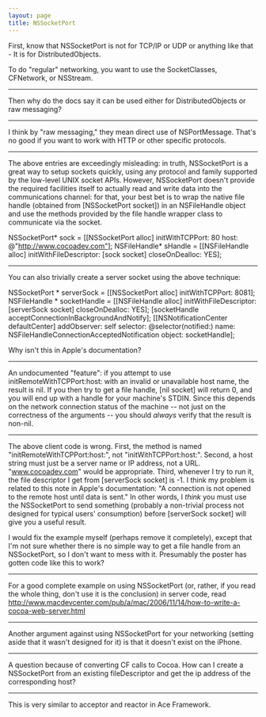 ```yaml
---
layout: page
title: NSSocketPort
---
```


First, know that NSSocketPort is not for TCP/IP or UDP or anything like that - It is for DistributedObjects.

To do "regular" networking, you want to use the SocketClasses, CFNetwork, or NSStream.

----
Then why do the docs say it can be used either for DistributedObjects or raw messaging?

----
I think by "raw messaging," they mean direct use of NSPortMessage. That's no good if you want to work with HTTP or other specific protocols.

----
The above entries are exceedingly misleading: in truth, NSSocketPort is a great way to setup sockets quickly, using any protocol and family supported by the low-level UNIX socket APIs. However, NSSocketPort doesn't provide the required facilities itself to actually read and write data into the communications channel: for that, your best bet is to wrap the native file handle (obtained from [NSSocketPort socket]) in an NSFileHandle object and use the methods provided by the file handle wrapper class to communicate via the socket.

    
NSSocketPort* sock = [[NSSocketPort alloc] initWithTCPPort: 80 host: @"http://www.cocoadev.com"];
NSFileHandle* sHandle = [[NSFileHandle alloc] initWithFileDescriptor: [sock socket] closeOnDealloc: YES];


----
You can also trivially create a server socket using the above technique:


    
  NSSocketPort * serverSock = [[NSSocketPort alloc] initWithTCPPort: 8081];
  NSFileHandle * socketHandle = [[NSFileHandle alloc] initWithFileDescriptor: [serverSock socket]
                                                              closeOnDealloc: YES];
  [socketHandle acceptConnectionInBackgroundAndNotify];
  [[NSNotificationCenter defaultCenter] addObserver: self selector: @selector(notified:) 
                                               name: NSFileHandleConnectionAcceptedNotification
                                             object: socketHandle];


Why isn't this in Apple's documentation?

----

An undocumented "feature": if you attempt to use initRemoteWithTCPPort:host: with an invalid or unavailable host name, the result is nil.  If you then try to get a file handle, [nil socket] will return 0, and you will end up with a handle for your machine's STDIN.  Since this depends on the network connection status of the machine -- not just on the correctness of the arguments -- you should *always* verify that the result is non-nil.

----
The above client code is wrong.  First, the method is named "initRemoteWithTCPPort:host:", not "initWithTCPPort:host:".  Second, a host string must just be a server name or IP address, not a URL.  "www.cocoadev.com" would be appropriate.  Third, whenever I try to run it, the file descriptor I get from [serverSock socket] is -1.  I think my problem is related to this note in Apple's documentation: "A connection is not opened to the remote host until data is sent."  In other words, I *think* you must use the NSSocketPort to send something (probably a non-trivial process not designed for typical users' consumption) before [serverSock socket] will give you a useful result.

I would fix the example myself (perhaps remove it completely), except that I'm not sure whether there is no simple way to get a file handle from an NSSocketPort, so I don't want to mess with it.  Presumably the poster has gotten code like this to work?

----
For a good complete example on using NSSocketPort (or, rather, if you read the whole thing, don't use it is the conclusion) in server code, read http://www.macdevcenter.com/pub/a/mac/2006/11/14/how-to-write-a-cocoa-web-server.html

----
Another argument against using NSSocketPort for your networking (setting aside that it wasn't designed for it) is that it doesn't exist on the iPhone.

----
A question because of converting CF calls to Cocoa. How can I create a NSSocketPort from an existing fileDescriptor and get the ip address of the corresponding host?

----
This is very similar to acceptor and reactor in Ace Framework.

